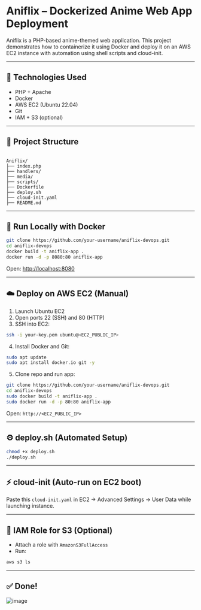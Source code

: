 

# Aniflix – Dockerized Anime Web App Deployment

Aniflix is a PHP-based anime-themed web application. This project demonstrates how to containerize it using Docker and deploy it on an AWS EC2 instance with automation using shell scripts and cloud-init.

---

## 🔧 Technologies Used
- PHP + Apache
- Docker
- AWS EC2 (Ubuntu 22.04)
- Git
- IAM + S3 (optional)

---

## 📁 Project Structure

```

Aniflix/
├── index.php
├── handlers/
├── media/
├── scripts/
├── Dockerfile
├── deploy.sh
├── cloud-init.yaml
├── README.md

````

---

## 🚀 Run Locally with Docker

```bash
git clone https://github.com/your-username/aniflix-devops.git
cd aniflix-devops
docker build -t aniflix-app .
docker run -d -p 8080:80 aniflix-app
````

Open: [http://localhost:8080](http://localhost:8080)

---

## ☁️ Deploy on AWS EC2 (Manual)

1. Launch Ubuntu EC2
2. Open ports 22 (SSH) and 80 (HTTP)
3. SSH into EC2:

```bash
ssh -i your-key.pem ubuntu@<EC2_PUBLIC_IP>
```

4. Install Docker and Git:

```bash
sudo apt update
sudo apt install docker.io git -y
```

5. Clone repo and run app:

```bash
git clone https://github.com/your-username/aniflix-devops.git
cd aniflix-devops
sudo docker build -t aniflix-app .
sudo docker run -d -p 80:80 aniflix-app
```

Open: `http://<EC2_PUBLIC_IP>`

---

## ⚙️ deploy.sh (Automated Setup)

```bash
chmod +x deploy.sh
./deploy.sh
```

---

## ⚡ cloud-init (Auto-run on EC2 boot)

Paste this `cloud-init.yaml` in EC2 → Advanced Settings → User Data while launching instance.

---

## 🔐 IAM Role for S3 (Optional)

* Attach a role with `AmazonS3FullAccess`
* Run:

```bash
aws s3 ls
```

---

## ✅ Done!


![image](https://github.com/user-attachments/assets/38ad8f2f-59f1-4f2a-8355-c6a2bab3d8a9)


